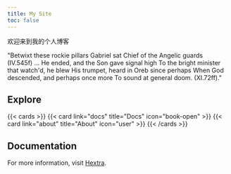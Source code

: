 ```yaml
---
title: My Site
toc: false
---
```


欢迎来到我的个人博客

"Betwixt these rockie pillars Gabriel sat
Chief of the Angelic guards (IV.545f) ...
He ended, and the Son gave signal high
To the bright minister that watch'd, he blew
His trumpet, heard in Oreb since perhaps
When God descended, and perhaps once more
To sound at general doom. (XI.72ff)."

## Explore

{{< cards >}}
  {{< card link="docs" title="Docs" icon="book-open" >}}
  {{< card link="about" title="About" icon="user" >}}
{{< /cards >}}

## Documentation

For more information, visit [Hextra](https://imfing.github.io/hextra).
